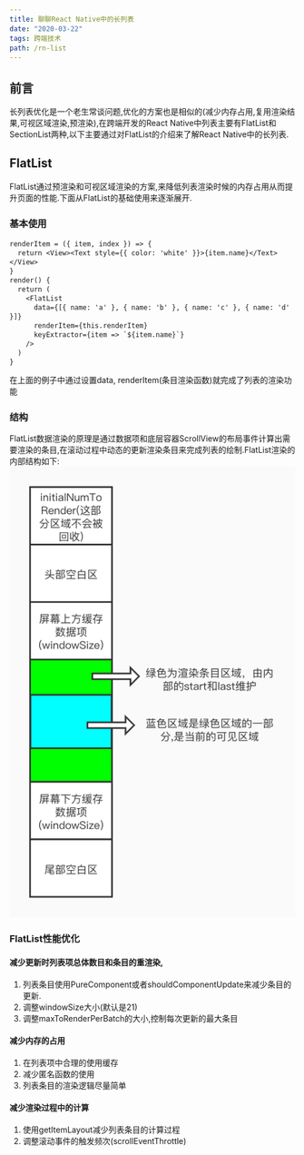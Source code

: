 ```yaml
---
title: 聊聊React Native中的长列表
date: "2020-03-22"
tags: 跨端技术
path: /rn-list
---
```


## 前言
长列表优化是一个老生常谈问题,优化的方案也是相似的(减少内存占用,复用渲染结果,可视区域渲染,预渲染),在跨端开发的React Native中列表主要有FlatList和SectionList两种,以下主要通过对FlatList的介绍来了解React Native中的长列表.

## FlatList
FlatList通过预渲染和可视区域渲染的方案,来降低列表渲染时候的内存占用从而提升页面的性能.下面从FlatList的基础使用来逐渐展开.

### 基本使用

    renderItem = ({ item, index }) => {
      return <View><Text style={{ color: 'white' }}>{item.name}</Text></View>
    }
    render() {
      return (
        <FlatList
          data={[{ name: 'a' }, { name: 'b' }, { name: 'c' }, { name: 'd' }]}
          renderItem={this.renderItem}
          keyExtractor={item => `${item.name}`}
        />
      )
    }
在上面的例子中通过设置data, renderItem(条目渲染函数)就完成了列表的渲染功能
### 结构
FlatList数据渲染的原理是通过数据项和底层容器ScrollView的布局事件计算出需要渲染的条目,在滚动过程中动态的更新渲染条目来完成列表的绘制.FlatList渲染的内部结构如下:
![listSection](./RNList/list.png)  

### FlatList性能优化

#### 减少更新时列表项总体数目和条目的重渲染,
1. 列表条目使用PureComponent或者shouldComponentUpdate来减少条目的更新. 
2. 调整windowSize大小(默认是21)
3. 调整maxToRenderPerBatch的大小,控制每次更新的最大条目  

#### 减少内存的占用
1. 在列表项中合理的使用缓存
2. 减少匿名函数的使用
3. 列表条目的渲染逻辑尽量简单

#### 减少渲染过程中的计算
1. 使用getItemLayout减少列表条目的计算过程
2. 调整滚动事件的触发频次(scrollEventThrottle)



